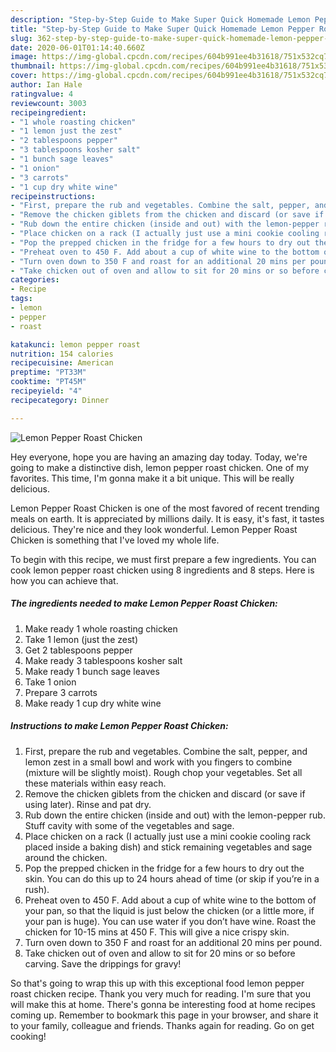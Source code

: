 ```yaml
---
description: "Step-by-Step Guide to Make Super Quick Homemade Lemon Pepper Roast Chicken"
title: "Step-by-Step Guide to Make Super Quick Homemade Lemon Pepper Roast Chicken"
slug: 362-step-by-step-guide-to-make-super-quick-homemade-lemon-pepper-roast-chicken
date: 2020-06-01T01:14:40.660Z
image: https://img-global.cpcdn.com/recipes/604b991ee4b31618/751x532cq70/lemon-pepper-roast-chicken-recipe-main-photo.jpg
thumbnail: https://img-global.cpcdn.com/recipes/604b991ee4b31618/751x532cq70/lemon-pepper-roast-chicken-recipe-main-photo.jpg
cover: https://img-global.cpcdn.com/recipes/604b991ee4b31618/751x532cq70/lemon-pepper-roast-chicken-recipe-main-photo.jpg
author: Ian Hale
ratingvalue: 4
reviewcount: 3003
recipeingredient:
- "1 whole roasting chicken"
- "1 lemon just the zest"
- "2 tablespoons pepper"
- "3 tablespoons kosher salt"
- "1 bunch sage leaves"
- "1 onion"
- "3 carrots"
- "1 cup dry white wine"
recipeinstructions:
- "First, prepare the rub and vegetables. Combine the salt, pepper, and lemon zest in a small bowl and work with you fingers to combine (mixture will be slightly moist). Rough chop your vegetables. Set all these materials within easy reach."
- "Remove the chicken giblets from the chicken and discard (or save if using later). Rinse and pat dry."
- "Rub down the entire chicken (inside and out) with the lemon-pepper rub. Stuff cavity with some of the vegetables and sage."
- "Place chicken on a rack (I actually just use a mini cookie cooling rack placed inside a baking dish) and stick remaining vegetables and sage around the chicken."
- "Pop the prepped chicken in the fridge for a few hours to dry out the skin. You can do this up to 24 hours ahead of time (or skip if you’re in a rush)."
- "Preheat oven to 450 F. Add about a cup of white wine to the bottom of your pan, so that the liquid is just below the chicken (or a little more, if your pan is huge). You can use water if you don’t have wine. Roast the chicken for 10-15 mins at 450 F. This will give a nice crispy skin."
- "Turn oven down to 350 F and roast for an additional 20 mins per pound."
- "Take chicken out of oven and allow to sit for 20 mins or so before carving. Save the drippings for gravy!"
categories:
- Recipe
tags:
- lemon
- pepper
- roast

katakunci: lemon pepper roast 
nutrition: 154 calories
recipecuisine: American
preptime: "PT33M"
cooktime: "PT45M"
recipeyield: "4"
recipecategory: Dinner

---
```



![Lemon Pepper Roast Chicken](https://img-global.cpcdn.com/recipes/604b991ee4b31618/751x532cq70/lemon-pepper-roast-chicken-recipe-main-photo.jpg)

Hey everyone, hope you are having an amazing day today. Today, we're going to make a distinctive dish, lemon pepper roast chicken. One of my favorites. This time, I'm gonna make it a bit unique. This will be really delicious.

Lemon Pepper Roast Chicken is one of the most favored of recent trending meals on earth. It is appreciated by millions daily. It is easy, it's fast, it tastes delicious. They're nice and they look wonderful. Lemon Pepper Roast Chicken is something that I've loved my whole life.




To begin with this recipe, we must first prepare a few ingredients. You can cook lemon pepper roast chicken using 8 ingredients and 8 steps. Here is how you can achieve that.

<!--inarticleads1-->

##### The ingredients needed to make Lemon Pepper Roast Chicken:

1. Make ready 1 whole roasting chicken
1. Take 1 lemon (just the zest)
1. Get 2 tablespoons pepper
1. Make ready 3 tablespoons kosher salt
1. Make ready 1 bunch sage leaves
1. Take 1 onion
1. Prepare 3 carrots
1. Make ready 1 cup dry white wine




<!--inarticleads2-->

##### Instructions to make Lemon Pepper Roast Chicken:

1. First, prepare the rub and vegetables. Combine the salt, pepper, and lemon zest in a small bowl and work with you fingers to combine (mixture will be slightly moist). Rough chop your vegetables. Set all these materials within easy reach.
1. Remove the chicken giblets from the chicken and discard (or save if using later). Rinse and pat dry.
1. Rub down the entire chicken (inside and out) with the lemon-pepper rub. Stuff cavity with some of the vegetables and sage.
1. Place chicken on a rack (I actually just use a mini cookie cooling rack placed inside a baking dish) and stick remaining vegetables and sage around the chicken.
1. Pop the prepped chicken in the fridge for a few hours to dry out the skin. You can do this up to 24 hours ahead of time (or skip if you’re in a rush).
1. Preheat oven to 450 F. Add about a cup of white wine to the bottom of your pan, so that the liquid is just below the chicken (or a little more, if your pan is huge). You can use water if you don’t have wine. Roast the chicken for 10-15 mins at 450 F. This will give a nice crispy skin.
1. Turn oven down to 350 F and roast for an additional 20 mins per pound.
1. Take chicken out of oven and allow to sit for 20 mins or so before carving. Save the drippings for gravy!




So that's going to wrap this up with this exceptional food lemon pepper roast chicken recipe. Thank you very much for reading. I'm sure that you will make this at home. There's gonna be interesting food at home recipes coming up. Remember to bookmark this page in your browser, and share it to your family, colleague and friends. Thanks again for reading. Go on get cooking!
